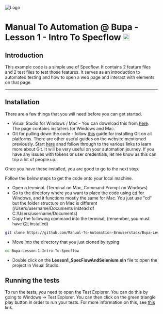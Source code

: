 ﻿![Logo](https://www.browserstack.com/images/static/header-logo.jpg)

# Manual To Automation @ Bupa - Lesson 1 - Intro To Specflow <a href="https://specflow.org/"><img src="https://specflow.org/wp-content/uploads/2021/05/SpecFlow-Icon.png" alt="playwright" height="22" /></a>

## Introduction

This example code is a simple use of Specflow. It contains 2 feature files and 2 test files to test those features. It serves as an introduction to automated testing and how to open a web page and interact with elements on that page.

---

## Installation

There are a few things that you will need before you can get started.

* Visual Studio for Windows / Mac - You can download this from [here](https://visualstudio.microsoft.com/downloads/). The page contains installers for Windows and Mac.
* Git for pulling down the code - follow [this]() guide for installing Git on all platforms. There are other useful guides on the website mentioned previously. Start [here](https://github.com/git-guides) anad follow through to the various links to learn more about Git. It will be very useful on your automation journey. If you have any issues with tokens or user credentials, let me know as this can trip a lot of people up.

Once you have these installed, you are good to go to the next step.

Follow the below steps to get the code onto your local machine.

* Open a terminal. (Terminal on Mac, Command Prompt on Windows)
* Go to the directory where you want to place the code using [cd](https://docs.microsoft.com/en-us/windows-server/administration/windows-commands/cd) for Windows, and it functions mostly the same for Mac. You just use "cd" but the folder structure on Mac is different (/Users/username/Documents instead of C:/Users/username/Documents)
* Copy the following command into the terminal, (remember, you must have [Git](https://git-scm.com/downloads) installed)
```sh
git clone https://github.com/Manual-To-Automation-Browserstack/Bupa-Lesson-1-Intro-To-Specflow.git.
```
* Move into the directory that you just cloned by typing
```sh
cd Bupa-Lesson-1-Intro-To-Specflow
```
* Double click on the <b>Lesson1_SpecFlowAndSelenium.sln</b> file to open the project in Visual Studio.

## Running the tests

To run the tests, you need to open the Test Explorer. You can do this by going to Windows -> Test Explorer. You can then click on the green triangle play button in order to run your tests. For more information on this, see [this](https://docs.microsoft.com/en-us/visualstudio/test/run-unit-tests-with-test-explorer?view=vs-2022) link.